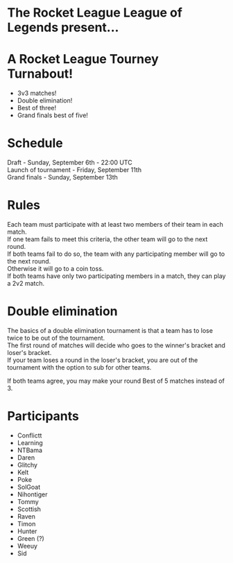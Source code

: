 # The Rocket League League of Legends present...  
# A Rocket League Tourney Turnabout!   

* 3v3 matches!  
* Double elimination!  
* Best of three!  
* Grand finals best of five!  

# Schedule  
Draft - Sunday, September 6th - 22:00 UTC  
Launch of tournament -  Friday, September 11th  
Grand finals - Sunday, September 13th  

# Rules  
Each team must participate with at least two members of their team in each match.  
If one team fails to meet this criteria, the other team will go to the next round.  
If both teams fail to do so, the team with any participating member will go to the next round.  
Otherwise it will go to a coin toss.  
If both teams have only two participating members in a match, they can play a 2v2 match.  

# Double elimination
The basics of a double elimination tournament is that a team has to lose twice to be out of the tournament.  
The first round of matches will decide who goes to the winner's bracket and loser's bracket.  
If your team loses a round in the loser's bracket, you are out of the tournament with the option to sub for other teams.  

If both teams agree, you may make your round Best of 5 matches instead of 3.  

# Participants
* Conflictt
* Learning
* NTBama
* Daren
* Glitchy
* Kelt
* Poke
* SolGoat
* Nihontiger
* Tommy
* Scottish
* Raven
* Timon
* Hunter
* Green (?)
* Weeuy
* Sid
